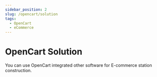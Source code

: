 ```yaml
---
sidebar_position: 2
slug: /opencart/solution
tags:
  - OpenCart
  - eCommerce
---
```


# OpenCart Solution

You can use OpenCart integrated other software for E-commerce station construction.


